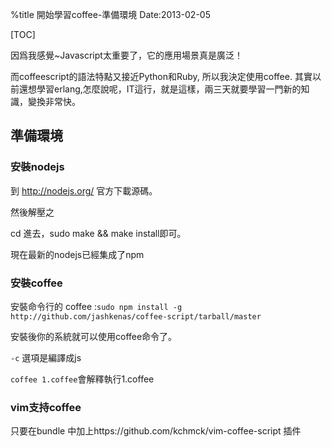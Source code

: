 %title 開始學習coffee-準備環境
Date:2013-02-05

[TOC]

因爲我感覺~Javascript太重要了，它的應用場景真是廣泛！

而coffeescript的語法特點又接近Python和Ruby, 所以我決定使用coffee. 其實以前還想學習erlang,怎麼說呢，IT這行，就是這樣，兩三天就要學習一門新的知識，變換非常快。

## 準備環境

### 安裝nodejs

到 http://nodejs.org/ 官方下載源碼。

然後解壓之

cd 進去，sudo make && make install即可。

現在最新的nodejs已經集成了npm

### 安裝coffee

安裝命令行的 coffee :`sudo npm install -g http://github.com/jashkenas/coffee-script/tarball/master`

安裝後你的系統就可以使用coffee命令了。

`-c` 選項是編譯成js

`coffee 1.coffee`會解釋執行1.coffee

### vim支持coffee

只要在bundle 中加上https://github.com/kchmck/vim-coffee-script 插件


